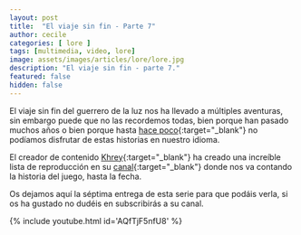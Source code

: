 ```yaml
---
layout: post
title:  "El viaje sin fin - Parte 7"
author: cecile
categories: [ lore ]
tags: [multimedia, video, lore]
image: assets/images/articles/lore/lore.jpg
description: "El viaje sin fin - parte 7."
featured: false
hidden: false
---
```

El viaje sin fin del guerrero de la luz nos ha llevado a múltiples aventuras, sin embargo puede que no las recordemos todas, bien porque han pasado muchos años o bien porque hasta [hace poco](/traducir){:target="_blank"} no podíamos disfrutar de estas historias en nuestro idioma.

El creador de contenido [Khrey](https://www.youtube.com/c/Khrey_Oficial){:target="_blank"} ha creado una increíble lista de reproducción en su [canal](https://www.youtube.com/c/Khrey_Oficial){:target="_blank"} donde nos va contando la historia del juego, hasta la fecha.

Os dejamos aquí la séptima entrega de esta serie para que podáis verla, si os ha gustado no dudéis en subscribirás a su canal.

{% include youtube.html id='AQfTjF5nfU8' %}
